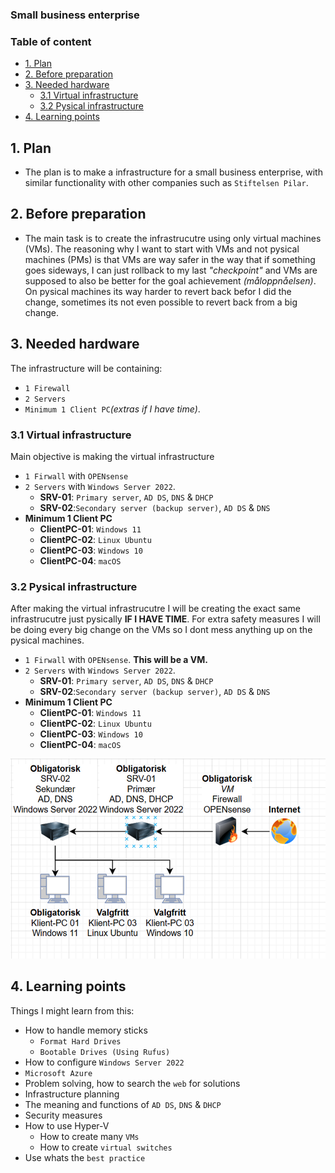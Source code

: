 ### Small business enterprise

### Table of content
- [1. Plan](#1-plan)
- [2. Before preparation](#2-before-preparation)
- [3. Needed hardware](#3-needed-hardware)
  - [3.1 Virtual infrastructure](#31-virtual-infrastructure)
  - [3.2 Pysical infrastructure](#32-pysical-infrastructure)
- [4. Learning points](#4-learning-points)



## 1. Plan
- The plan is to make a infrastructure for a small business enterprise, with similar functionality with other companies such as ``Stiftelsen Pilar``.



## 2. Before preparation
- The main task is to create the infrastrucutre using only virtual machines (VMs). The reasoning why I want to start with VMs and not pysical machines (PMs) is that VMs are way safer in the way that if something goes sideways, I can just rollback to my last *"checkpoint"* and VMs are supposed to also be better for the goal achievement *(måloppnåelsen)*. On pysical machines its way harder to revert back befor I did the change, sometimes its not even possible to revert back from a big change.



## 3. Needed hardware
The infrastructure will be containing:
-  ``1 Firewall`` 
-  ``2 Servers``
-  ``Minimum 1 Client PC``*(extras if I have time)*.  

### 3.1 Virtual infrastructure
Main objective is making the virtual infrastructure
- ``1 Firwall`` with ``OPENsense``
- ``2 Servers`` with ``Windows Server 2022``. 
  - **SRV-01**: ``Primary server``, ``AD DS``, ``DNS`` & ``DHCP``
  - **SRV-02**:``Secondary server (backup server)``, ``AD DS`` & ``DNS``
- **Minimum 1 Client PC**
  - **ClientPC-01**: ``Windows 11``
  - **ClientPC-02**: ``Linux Ubuntu``
  - **ClientPC-03**: ``Windows 10``
  - **ClientPC-04**: ``macOS`` 

### 3.2 Pysical infrastructure
After making the virtual infrastrucutre I will be creating the exact same infrastrucutre just pysically **IF I HAVE TIME**. For extra safety measures I will be doing every big change on the VMs so I dont mess anything up on the pysical machines.
- ``1 Firwall`` with ``OPENsense``. **This will be a VM.**
- ``2 Servers`` with ``Windows Server 2022``. 
  - **SRV-01**: ``Primary server``, ``AD DS``, ``DNS`` & ``DHCP``
  - **SRV-02**:``Secondary server (backup server)``, ``AD DS`` & ``DNS``
- **Minimum 1 Client PC**
  - **ClientPC-01**: ``Windows 11``
  - **ClientPC-02**: ``Linux Ubuntu``
  - **ClientPC-03**: ``Windows 10``
  - **ClientPC-04**: ``macOS`` 

<img src="IndieCompanyInfrastructure.png" alt="Picture of infrastructure" />



## 4. Learning points
Things I might learn from this:
- How to handle memory sticks
  - ``Format Hard Drives``
  - ``Bootable Drives (Using Rufus)``
- How to configure ``Windows Server 2022``
- ``Microsoft Azure``
- Problem solving, how to search the ``web`` for solutions
- Infrastructure planning
- The meaning and functions of ``AD DS``, ``DNS`` & ``DHCP``
- Security measures
- How to use Hyper-V
  - How to create many ``VMs``
  - How to create ``virtual switches``
- Use whats the ``best practice``



